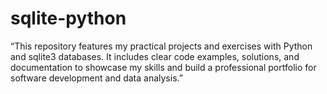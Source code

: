 # sqlite-python
“This repository features my practical projects and exercises with Python and sqlite3 databases. It includes clear code examples, solutions, and documentation to showcase my skills and build a professional portfolio for software development and data analysis.”

